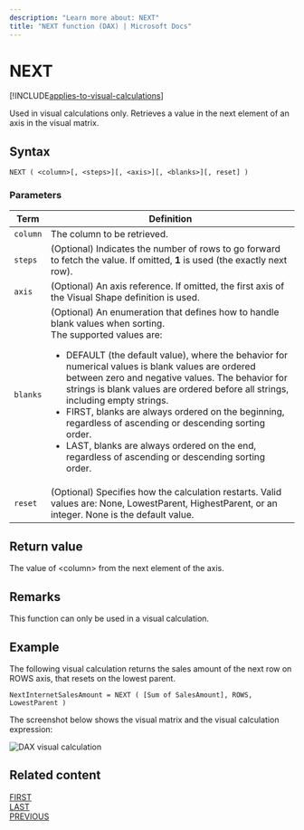 ```yaml
---
description: "Learn more about: NEXT"
title: "NEXT function (DAX) | Microsoft Docs"
---
```


# NEXT

[!INCLUDE[applies-to-visual-calculations](includes/applies-to-visual-calculations.md)]

Used in visual calculations only. Retrieves a value in the next element of an axis in the visual matrix.
  
## Syntax  
  
```dax
NEXT ( <column>[, <steps>][, <axis>][, <blanks>][, reset] )
```
  
### Parameters  
  
|Term|Definition|  
|--------|--------------|  
|`column`|The column to be retrieved.|
|`steps`| (Optional) Indicates the number of rows to go forward to fetch the value. If omitted, **1** is used (the exactly next row).|
|`axis`|(Optional) An axis reference. If omitted, the first axis of the Visual Shape definition is used.|
|`blanks`|(Optional) An enumeration that defines how to handle blank values when sorting. </br>The supported values are:<ul><li>DEFAULT (the default value), where the behavior for numerical values is blank values are ordered between zero and negative values. The behavior for strings is blank values are ordered before all strings, including empty strings.</li><li>FIRST, blanks are always ordered on the beginning, regardless of ascending or descending sorting order.</li><li>LAST, blanks are always ordered on the end, regardless of ascending or descending sorting order. </li></ul>|
|`reset`|(Optional) Specifies how the calculation restarts. Valid values are: None, LowestParent, HighestParent, or an integer. None is the default value.|


## Return value

The value of \<column> from the next element of the axis.
  
## Remarks

This function can only be used in a visual calculation.

## Example

The following visual calculation returns the sales amount of the next row on ROWS axis, that resets on the lowest parent. 
  
```dax
NextInternetSalesAmount = NEXT ( [Sum of SalesAmount], ROWS, LowestParent )
```

The screenshot below shows the visual matrix and the visual calculation expression:

![DAX visual calculation](media/dax-queries/dax-visualcalc-next.png)
## Related content

[FIRST](first-function-dax.md)  
[LAST](last-function-dax.md)  
[PREVIOUS](PREVIOUS-function-dax.md)
